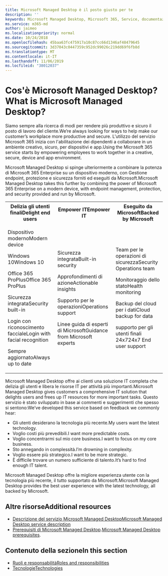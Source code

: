```yaml
---
title: Microsoft Managed Desktop è il posto giusto per te
description: ''
keywords: Microsoft Managed Desktop, Microsoft 365, Service, documentazione
ms.service: m365-md
author: jaimeo
ms.localizationpriority: normal
ms.date: 10/24/2018
ms.openlocfilehash: 45baa63fc475917a10c87cc66d1346af48479645
ms.sourcegitcommit: 3d37043c0447359c952dc99026c219dd69f6fb8d
ms.translationtype: MT
ms.contentlocale: it-IT
ms.lasthandoff: 11/06/2019
ms.locfileid: "38012037"
---
```

# <a name="what-is-microsoft-managed-desktop"></a><span data-ttu-id="95815-103">Cos'è Microsoft Managed Desktop?</span><span class="sxs-lookup"><span data-stu-id="95815-103">What is Microsoft Managed Desktop?</span></span>

<!--from Overview-->

<span data-ttu-id="95815-104">Siamo sempre alla ricerca di modi per rendere più produttivo e sicuro il posto di lavoro del cliente.</span><span class="sxs-lookup"><span data-stu-id="95815-104">We’re always looking for ways to help make our customer’s workplace more productive and secure.</span></span> <span data-ttu-id="95815-105">L'utilizzo del servizio Microsoft 365 inizia con l'abilitazione dei dipendenti a collaborare in un ambiente creativo, sicuro, per dispositivi e app.</span><span class="sxs-lookup"><span data-stu-id="95815-105">Using the Microsoft 365 service starts by empowering employees to work together in a creative, secure, device and app environment.</span></span>

<span data-ttu-id="95815-106">Microsoft Managed Desktop si spinge ulteriormente a combinare la potenza di Microsoft 365 Enterprise su un dispositivo moderno, con Gestione endpoint, protezione e sicurezza forniti ed eseguiti da Microsoft.</span><span class="sxs-lookup"><span data-stu-id="95815-106">Microsoft Managed Desktop takes this further by combining the power of Microsoft 365 Enterprise on a modern device, with endpoint management, protection, and security provided and run by Microsoft.</span></span>


<table>
<tr><th><span data-ttu-id="95815-107">Delizia gli utenti finali</span><span class="sxs-lookup"><span data-stu-id="95815-107">Delight end users</span></span></th><th><span data-ttu-id="95815-108">Empower IT</span><span class="sxs-lookup"><span data-stu-id="95815-108">Empower IT</span></span></th><th><span data-ttu-id="95815-109">Eseguito da Microsoft</span><span class="sxs-lookup"><span data-stu-id="95815-109">Backed by Microsoft</span></span></th></tr>
<tr><td><p><span data-ttu-id="95815-110">Dispositivo moderno</span><span class="sxs-lookup"><span data-stu-id="95815-110">Modern device</span></span></p><p><span data-ttu-id="95815-111">Windows 10</span><span class="sxs-lookup"><span data-stu-id="95815-111">Windows 10</span></span></p><p><span data-ttu-id="95815-112">Office 365 ProPlus</span><span class="sxs-lookup"><span data-stu-id="95815-112">Office 365 ProPlus</span></span></p><p><span data-ttu-id="95815-113">Sicurezza integrata</span><span class="sxs-lookup"><span data-stu-id="95815-113">Security built-in</span></span></p><p><span data-ttu-id="95815-114">Login con riconoscimento facciale</span><span class="sxs-lookup"><span data-stu-id="95815-114">Login with facial recognition</span></span></p><p><span data-ttu-id="95815-115">Sempre aggiornato</span><span class="sxs-lookup"><span data-stu-id="95815-115">Always up to date</span></span></p></td><td><p><span data-ttu-id="95815-116">Sicurezza integrata</span><span class="sxs-lookup"><span data-stu-id="95815-116">Built-in security</span></span></p><p><span data-ttu-id="95815-117">Approfondimenti di azione</span><span class="sxs-lookup"><span data-stu-id="95815-117">Actionable insights</span></span></p><p><span data-ttu-id="95815-118">Supporto per le operazioni</span><span class="sxs-lookup"><span data-stu-id="95815-118">Operations support</span></span></p><p><span data-ttu-id="95815-119">Linee guida di esperti di Microsoft</span><span class="sxs-lookup"><span data-stu-id="95815-119">Guidance from Microsoft experts</span></span></p></td><td><p><span data-ttu-id="95815-120">Team per le operazioni di sicurezza</span><span class="sxs-lookup"><span data-stu-id="95815-120">Security Operations team</span></span></p><p><span data-ttu-id="95815-121">Monitoraggio dello stato</span><span class="sxs-lookup"><span data-stu-id="95815-121">Health monitoring</span></span></p><p><span data-ttu-id="95815-122">Backup del cloud per i dati</span><span class="sxs-lookup"><span data-stu-id="95815-122">Cloud backup for data</span></span></p><p><span data-ttu-id="95815-123">supporto per gli utenti finali 24x7</span><span class="sxs-lookup"><span data-stu-id="95815-123">24x7 End user support</span></span></p></td></tr>
</table>

<span data-ttu-id="95815-124">Microsoft Managed Desktop offre ai clienti una soluzione IT completa che delizia gli utenti e libera le risorse IT per attività più importanti.</span><span class="sxs-lookup"><span data-stu-id="95815-124">Microsoft Managed Desktop gives customers a comprehensive IT solution that delights users and frees up IT resources for more important tasks.</span></span> <span data-ttu-id="95815-125">Questo servizio è stato sviluppato in base ai commenti e suggerimenti che spesso si sentono:</span><span class="sxs-lookup"><span data-stu-id="95815-125">We’ve developed this service based on feedback we commonly hear:</span></span>
- <span data-ttu-id="95815-126">Gli utenti desiderano la tecnologia più recente.</span><span class="sxs-lookup"><span data-stu-id="95815-126">My users want the latest technology.</span></span>
- <span data-ttu-id="95815-127">Voglio costi più prevedibili.</span><span class="sxs-lookup"><span data-stu-id="95815-127">I want more predictable costs.</span></span>
- <span data-ttu-id="95815-128">Voglio concentrarmi sul mio core business.</span><span class="sxs-lookup"><span data-stu-id="95815-128">I want to focus on my core business.</span></span> 
- <span data-ttu-id="95815-129">Sto annegando in complessità.</span><span class="sxs-lookup"><span data-stu-id="95815-129">I’m drowning in complexity.</span></span> 
- <span data-ttu-id="95815-130">Voglio essere più strategico.</span><span class="sxs-lookup"><span data-stu-id="95815-130">I want to be more strategic.</span></span> 
- <span data-ttu-id="95815-131">È difficile trovare un numero sufficiente di talento.</span><span class="sxs-lookup"><span data-stu-id="95815-131">It’s hard to find enough IT talent.</span></span>  

<span data-ttu-id="95815-132">Microsoft Managed Desktop offre la migliore esperienza utente con la tecnologia più recente, il tutto supportato da Microsoft.</span><span class="sxs-lookup"><span data-stu-id="95815-132">Microsoft Managed Desktop provides the best user experience with the latest technology, all backed by Microsoft.</span></span> 

## <a name="additional-resources"></a><span data-ttu-id="95815-133">Altre risorse</span><span class="sxs-lookup"><span data-stu-id="95815-133">Additional resources</span></span>
- [<span data-ttu-id="95815-134">Descrizione del servizio Microsoft Managed Desktop</span><span class="sxs-lookup"><span data-stu-id="95815-134">Microsoft Managed Desktop service description</span></span>](../service-description/index.md)
- <span data-ttu-id="95815-135">[Prerequisiti di Microsoft Managed Desktop](../get-ready/prerequisites.md).</span><span class="sxs-lookup"><span data-stu-id="95815-135">[Microsoft Managed Desktop prerequisites](../get-ready/prerequisites.md).</span></span>

<!--When you enroll in Microsoft Managed Desktop, Microsoft provides you with devices that are configured to join your Azure Active Directory tenant. Windows 10, Office 365, and some apps and features associated with [Microsoft 365 Enterprise E5](https://www.microsoft.com/microsoft-365/compare-all-microsoft-365-plans) are installed (by Microsoft) on your devices. When your employees who are using these devices need help, they contact Microsoft Managed Desktop support (provided by Microsoft) through a custom chat app.--> 

<!--With Microsoft Managed Desktop, you get **software as a service** (Microsoft 365 E5), **Device as a service** (Microsoft Surface devices ready to use), and **IT support as a service** (Help desk and more).--> 
 
## <a name="in-this-section"></a><span data-ttu-id="95815-136">Contenuto della sezione</span><span class="sxs-lookup"><span data-stu-id="95815-136">In this section</span></span>
- [<span data-ttu-id="95815-137">Ruoli e responsabilità</span><span class="sxs-lookup"><span data-stu-id="95815-137">Roles and responsibilities</span></span>](roles-and-responsibilities.md)
- [<span data-ttu-id="95815-138">Tecnologie</span><span class="sxs-lookup"><span data-stu-id="95815-138">Technologies</span></span>](technologies.md)
